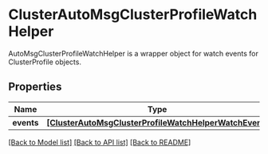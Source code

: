 # ClusterAutoMsgClusterProfileWatchHelper

AutoMsgClusterProfileWatchHelper is a wrapper object for watch events for ClusterProfile objects.
## Properties
Name | Type | Description | Notes
------------ | ------------- | ------------- | -------------
**events** | [**[ClusterAutoMsgClusterProfileWatchHelperWatchEvent]**](ClusterAutoMsgClusterProfileWatchHelperWatchEvent.md) |  | [optional] 

[[Back to Model list]](../README.md#documentation-for-models) [[Back to API list]](../README.md#documentation-for-api-endpoints) [[Back to README]](../README.md)


